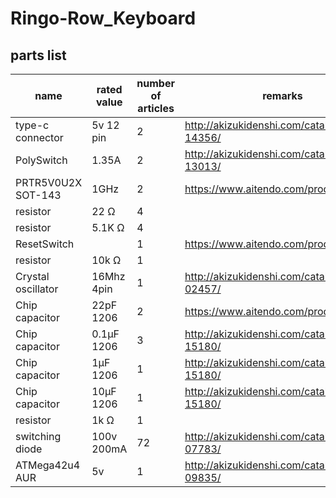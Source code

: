 # Ringo-Row_Keyboard

## parts list
|name|rated value|number of articles|remarks|
|----|----|----|----|
|type-c connector|5v 12 pin| 2|http://akizukidenshi.com/catalog/g/gC-14356/|
|PolySwitch|1.35A | 2|http://akizukidenshi.com/catalog/g/gP-13013/|
|PRTR5V0U2X SOT-143|1GHz| 2|https://www.aitendo.com/product/15987|
|resistor|22 Ω| 4||
|resistor|5.1K Ω| 4||
|ResetSwitch| | 1| https://www.aitendo.com/product/10524|
|resistor | 10k Ω | 1 | |
|Crystal oscillator| 16Mhz 4pin| 1|http://akizukidenshi.com/catalog/g/gP-02457/|
|Chip capacitor | 22pF 1206 | 2| https://www.aitendo.com/product/15403|
|Chip capacitor | 0.1μF 1206| 3| http://akizukidenshi.com/catalog/g/gP-15180/|
|Chip capacitor | 1μF 1206 | 1| http://akizukidenshi.com/catalog/g/gP-15180/|
|Chip capacitor | 10μF 1206 | 1| http://akizukidenshi.com/catalog/g/gP-15180/|
|resistor | 1k Ω | 1 | |
|switching diode|100v 200mA| 72|http://akizukidenshi.com/catalog/g/gI-07783/|
|ATMega42u4 AUR| 5v| 1| http://akizukidenshi.com/catalog/g/gI-09835/|
